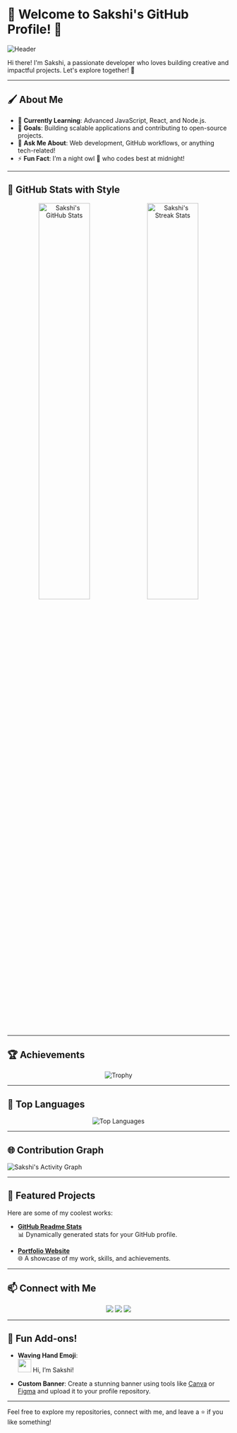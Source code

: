 # 🌟 Welcome to Sakshi's GitHub Profile! 🌟

![Header](https://raw.githubusercontent.com/sakshirautela/sakshirautela/main/banner.png)

Hi there! I'm Sakshi, a passionate developer who loves building creative and impactful projects. Let's explore together! 🚀

---

## 🖌️ About Me

- 🌱 **Currently Learning**: Advanced JavaScript, React, and Node.js.
- 🎯 **Goals**: Building scalable applications and contributing to open-source projects.
- 💬 **Ask Me About**: Web development, GitHub workflows, or anything tech-related!
- ⚡ **Fun Fact**: I’m a night owl 🦉 who codes best at midnight!

---

## 🎨 GitHub Stats with Style

<p align="center">
  <img src="https://github-readme-stats.vercel.app/api?username=sakshirautela&show_icons=true&theme=radical" alt="Sakshi's GitHub Stats" width="48%" />
  <img src="https://streak-stats.demolab.com/?user=sakshirautela&theme=dark&hide_border=true" alt="Sakshi's Streak Stats" width="48%" />
</p>

---

## 🏆 Achievements

<p align="center">
  <img src="https://github-profile-trophy.vercel.app/?username=sakshirautela&theme=juicyfresh&no-frame=true&row=1&column=7" alt="Trophy" />
</p>

---

## 🌟 Top Languages

<p align="center">
  <img src="https://github-readme-stats.vercel.app/api/top-langs/?username=sakshirautela&layout=compact&theme=radical" alt="Top Languages" />
</p>

---

## 🌐 Contribution Graph

![Sakshi's Activity Graph](https://github-readme-activity-graph.vercel.app/graph?username=sakshirautela&theme=github)

---

## 🚀 Featured Projects

Here are some of my coolest works:

- [**GitHub Readme Stats**](https://github.com/anuraghazra/github-readme-stats)  
  📊 Dynamically generated stats for your GitHub profile.
  
- [**Portfolio Website**](https://yourportfolio.com)  
  🌐 A showcase of my work, skills, and achievements.

---

## 📫 Connect with Me

<p align="center">
  <a href="https://linkedin.com/in/sakshirautela"><img src="https://img.shields.io/badge/-LinkedIn-blue?style=for-the-badge&logo=Linkedin&logoColor=white"/></a>
  <a href="https://twitter.com/SakshiRautela"><img src="https://img.shields.io/badge/-Twitter-1DA1F2?style=for-the-badge&logo=Twitter&logoColor=white"/></a>
  <a href="mailto:sakshi@example.com"><img src="https://img.shields.io/badge/-Gmail-D14836?style=for-the-badge&logo=Gmail&logoColor=white"/></a>
</p>

---

## 🎉 Fun Add-ons!

- **Waving Hand Emoji**:  
  <img src="https://raw.githubusercontent.com/MartinHeinz/MartinHeinz/master/wave.gif" width="30px"> Hi, I’m Sakshi!

- **Custom Banner**: Create a stunning banner using tools like [Canva](https://www.canva.com/) or [Figma](https://www.figma.com/) and upload it to your profile repository.

---

Feel free to explore my repositories, connect with me, and leave a ⭐ if you like something!
